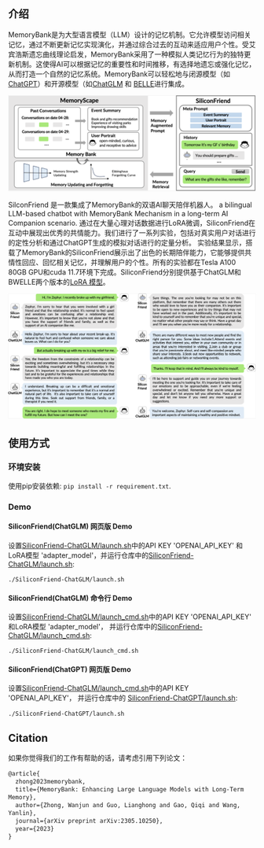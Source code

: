 ## 介绍

MemoryBank是为大型语言模型（LLM）设计的记忆机制。它允许模型访问相关记忆，通过不断更新记忆实现演化，并通过综合过去的互动来适应用户个性。受艾宾浩斯遗忘曲线理论启发，MemoryBank采用了一种模拟人类记忆行为的独特更新机制。这使得AI可以根据记忆的重要性和时间推移，有选择地遗忘或强化记忆，从而打造一个自然的记忆系统。MemoryBank可以轻松地与闭源模型（如[ChatGPT](https://chat.openai.com)）和开源模型（如[ChatGLM](https://github.com/THUDM/ChatGLM-6B) 和 [BELLE](https://github.com/LianjiaTech/BELLE)进行集成。 

![](resources/framework.png)

SilconFriend 是一款集成了MemoryBank的双语AI聊天陪伴机器人。 a bilingual LLM-based chatbot with MemoryBank Mechanism in a long-term AI Companion scenario. 通过在大量心理对话数据进行LoRA微调，SiliconFriend在互动中展现出优秀的共情能力。我们进行了一系列实验，包括对真实用户对话进行的定性分析和通过ChatGPT生成的模拟对话进行的定量分析。 实验结果显示，搭载了MemoryBank的SiliconFriend展示出了出色的长期陪伴能力，它能够提供共情性回应、回忆相关记忆，并理解用户的个性。所有的实验都在Tesla A100 80GB GPU和cuda 11.7环境下完成。SiliconFriend分别提供基于ChatGLM和BWELLE两个版本的[LoRA 模型](https://github.com/zhongwanjun/MemoryBank-SiliconFriend/releases/tag/LoRA_checkpoint)。

![](resources/chat_comparison.png)

## 使用方式

### 环境安装

使用pip安装依赖: `pip install -r requirement.txt`.

### Demo

#### SiliconFriend(ChatGLM) 网页版 Demo

设置[SiliconFriend-ChatGLM/launch.sh](SiliconFriend-ChatGLM/launch.sh)中的API KEY 'OPENAI_API_KEY' 和LoRA模型 'adapter_model'，并运行仓库中的[SiliconFriend-ChatGLM/launch.sh](SiliconFriend-ChatGLM/launch.sh):

```shell
./SiliconFriend-ChatGLM/launch.sh
```

#### SiliconFriend(ChatGLM) 命令行 Demo

设置[SiliconFriend-ChatGLM/launch_cmd.sh](SiliconFriend-ChatGLM/launch_cmd.sh)中的API KEY 'OPENAI_API_KEY' 和LoRA模型 'adapter_model'， 并运行仓库中的[SiliconFriend-ChatGLM/launch_cmd.sh](SiliconFriend-ChatGLM/launch_cmd.sh):

```shell
./SiliconFriend-ChatGLM/launch_cmd.sh
```
#### SiliconFriend(ChatGPT) 网页版 Demo

设置[SiliconFriend-ChatGLM/launch_cmd.sh](SiliconFriend-ChatGLM/launch_cmd.sh)中的API KEY 'OPENAI_API_KEY'， 并运行仓库中的 [SiliconFriend-ChatGPT/launch.sh](SiliconFriend-ChatGPT/launch.sh):

```shell
./SiliconFriend-ChatGPT/launch.sh
```

## Citation

如果你觉得我们的工作有帮助的话，请考虑引用下列论文：

```
@article{
  zhong2023memorybank,
  title={MemoryBank: Enhancing Large Language Models with Long-Term Memory},
  author={Zhong, Wanjun and Guo, Lianghong and Gao, Qiqi and Wang, Yanlin},
  journal={arXiv preprint arXiv:2305.10250},
  year={2023}
}
```